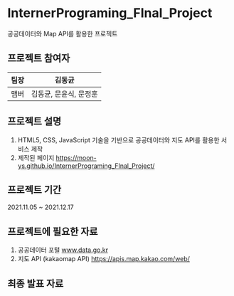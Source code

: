 # InternerPrograming_FInal_Project

공공데이터와 Map API를 활용한 프로젝트

## 프로젝트 참여자

| 팀장 |         김동균         |
| :--: | :--------------------: |
| 맴버 | 김동균, 문윤식, 문정훈 |

## 프로젝트 설명

1. HTML5, CSS, JavaScript 기술을 기반으로 공공데이터와 지도 API를 활용한 서비스 제작
2. 제작된 페이지
   https://moon-ys.github.io/InternerPrograming_FInal_Project/


## 프로젝트 기간

2021.11.05 ~ 2021.12.17

## 프로젝트에 필요한 자료

1. 공공데이터 포털 www.data.go.kr
2. 지도 API (kakaomap API) https://apis.map.kakao.com/web/

## 최종 발표 자료
